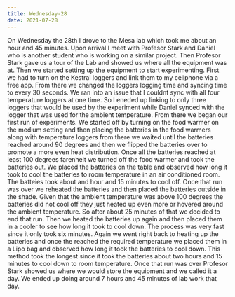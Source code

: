 ```yaml
---
title: Wednesday-28
date: 2021-07-28
---
```

On Wednesday the 28th I drove to the Mesa lab which took me about an hour and 45 minutes. Upon arrival I meet with Profesor Stark and Daniel who is another student who is working on
a similar project. Then Profesor Stark gave us a tour of the Lab and showed us where all the equipment was at. Then we started setting up the equipment to start experimenting. 
First we had to turn on the Kestral loggers and link them to my cellphone via a free app. From there we changed the loggers logging time and syncing time to every 30 seconds. We ran
into an issue that I couldnt sync with all four temperature loggers at one time. So I eneded up linking to only three loggers that would be used by the experiment while Daniel synced 
with the logger that was used for the ambient temperature. From there we began our first run of experiments. We started off by turning on the food warmer on the medium setting and
then placing the batteries in the food warmers along with temperature loggers from there we waited until the batteries reached around 90 degrees and then we flipped the batteries over
to promote a more even heat distribution. Once all the batteries reached at least 100 degrees farenheit we turned off the food warmer and took the batteries out. We placed the batteries
on the table and observed how long it took to cool the batteries to room temperature in an air conditioned room. The batteies took about and hour and 15 minutes to cool off. 
Once that run was over we reheated the batteries and then placed the batteries outside in the shade. Given that the ambient temperature was above 100 degrees the batteries did not cool off
they just heated up even more or hovered around the ambient temperature. So after about 25 minutes of that we decided to end that run. Then we heated the batteries up again and then placed them 
in a cooler to see how long it took to cool down. The process was very fast since it only took six minutes. Again we went right back to heating up the batteries and once the reached the 
required temperature we placed them in a Lipo bag and observed how long it took the batteries to cool down. This method took the longest since it took the batteries about two hours and 15 minutes
to cool down to room temperature. Once that run was over Profesor Stark showed us where we would store the equipment and we called it a day. We ended up doing around 7 hours and 45 minutes of lab
work that day.

